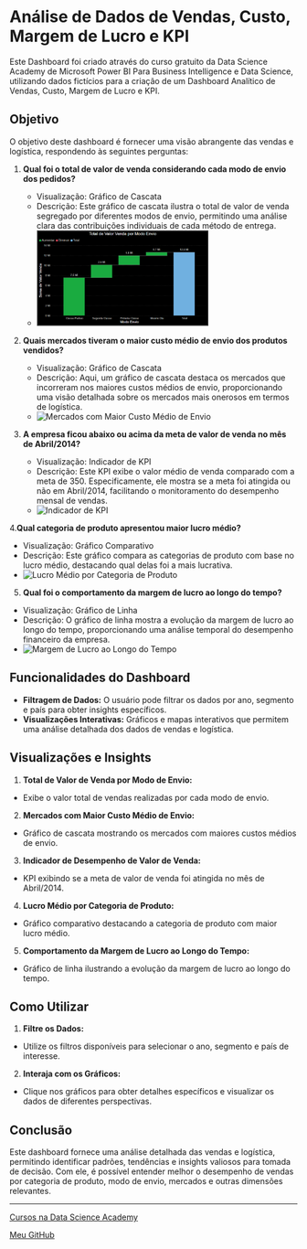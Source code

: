 # Análise de Dados de Vendas, Custo, Margem de Lucro e KPI
Este Dashboard foi criado através do curso gratuito da Data Science Academy de Microsoft Power BI Para Business Intelligence e Data Science, utilizando dados fictícios para a criação de um Dashboard Analítico de Vendas, Custo, Margem de Lucro e KPI.

## Objetivo

O objetivo deste dashboard é fornecer uma visão abrangente das vendas e logística, respondendo às seguintes perguntas:

1. **Qual foi o total de valor de venda considerando cada modo de envio dos pedidos?**

   - Visualização: Gráfico de Cascata
   - Descrição: Este gráfico de cascata ilustra o total de valor de venda segregado por diferentes modos de envio, permitindo uma análise clara das contribuições individuais de cada método de entrega.
   - [<img src="img/grafico_de_cascata.png" alt="Total de Valor de Venda por Modo de Envio" width="300"/>](img/grafico_de_cascata.png)

2. **Quais mercados tiveram o maior custo médio de envio dos produtos vendidos?**

   - Visualização: Gráfico de Cascata
   - Descrição: Aqui, um gráfico de cascata destaca os mercados que incorreram nos maiores custos médios de envio, proporcionando uma visão detalhada sobre os mercados mais onerosos em termos de logística.
   - <img src="img/grafico_de_cascata2.png" alt="Mercados com Maior Custo Médio de Envio" width="300"/>

3. **A empresa ficou abaixo ou acima da meta de valor de venda no mês de Abril/2014?**

   - Visualização: Indicador de KPI
   - Descrição: Este KPI exibe o valor médio de venda comparado com a meta de 350. Especificamente, ele mostra se a meta foi atingida ou não em Abril/2014, facilitando o monitoramento do desempenho mensal de vendas.
   - <img src="img/indicador_de_kpi.png" alt="Indicador de KPI" width="300"/>

4.**Qual categoria de produto apresentou maior lucro médio?**

  - Visualização: Gráfico Comparativo
  - Descrição: Este gráfico compara as categorias de produto com base no lucro médio, destacando qual delas foi a mais lucrativa.
  - <img src="img/grafico_comparativo.png" alt="Lucro Médio por Categoria de Produto" width="300"/>

5. **Qual foi o comportamento da margem de lucro ao longo do tempo?**

  - Visualização: Gráfico de Linha
  - Descrição: O gráfico de linha mostra a evolução da margem de lucro ao longo do tempo, proporcionando uma análise temporal do desempenho financeiro da empresa.
  - <img src="img/grafico_de_linha.png" alt="Margem de Lucro ao Longo do Tempo" width="300"/>

## Funcionalidades do Dashboard

  - **Filtragem de Dados:** O usuário pode filtrar os dados por ano, segmento e país para obter insights específicos.
  - **Visualizações Interativas:** Gráficos e mapas interativos que permitem uma análise detalhada dos dados de vendas e logística.

## Visualizações e Insights
1. **Total de Valor de Venda por Modo de Envio:**
  - Exibe o valor total de vendas realizadas por cada modo de envio.

2. **Mercados com Maior Custo Médio de Envio:**
  - Gráfico de cascata mostrando os mercados com maiores custos médios de envio.

3. **Indicador de Desempenho de Valor de Venda:**
  - KPI exibindo se a meta de valor de venda foi atingida no mês de Abril/2014.

4. **Lucro Médio por Categoria de Produto:**
  - Gráfico comparativo destacando a categoria de produto com maior lucro médio.

5. **Comportamento da Margem de Lucro ao Longo do Tempo:**
  - Gráfico de linha ilustrando a evolução da margem de lucro ao longo do tempo.

## Como Utilizar
1. **Filtre os Dados:**
  - Utilize os filtros disponíveis para selecionar o ano, segmento e país de interesse.

2. **Interaja com os Gráficos:**
  - Clique nos gráficos para obter detalhes específicos e visualizar os dados de diferentes perspectivas.

## Conclusão

Este dashboard fornece uma análise detalhada das vendas e logística, permitindo identificar padrões, tendências e insights valiosos para tomada de decisão. Com ele, é possível entender melhor o desempenho de vendas por categoria de produto, modo de envio, mercados e outras dimensões relevantes.

---

[Cursos na Data Science Academy](https://www.datascienceacademy.com.br)

[Meu GitHub](https://github.com/jeferson-paz)
